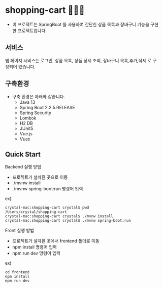 # shopping-cart 🛒🛒🛒
- 이 프로젝트는 SpringBoot 를 사용하여 간단한 상품 목록과 장바구니 기능을 구현한 프로젝트입니다.

## 서비스
웹 페이지 서비스는 로그인, 상품 목록, 상품 상세 조회, 장바구니 목록,추가,삭제 로 구성되어 있습니다.

## 구축환경
- 구축 환경은 아래와 같습니다.
    - Java 13
    - Spring Boot 2.2.5.RELEASE
    - Spring Security
    - Lombok
    - H2 DB
    - JUnit5
    - Vue.js
    - Vuex


## Quick Start
Backend 실행 방법
- 프로젝트가 설치된 곳으로 이동
- ./mvnw install
- ./mvnw spring-boot:run 명령어 입력

ex)
~~~
crystal-mac:shopping-cart crystal$ pwd
/Users/crystal/shopping-cart
crystal-mac:shopping-cart crystal$ ./mvnw install
crystal-mac:shopping-cart crystal$ ./mvnw spring-boot:run
~~~

Front 실행 방법
- 프로젝트가 설치된 곳에서 frontend 폴더로 이동
- npm install 명령어 입력
- npm run dev 명령어 입력

ex)
~~~~
cd frontend
npm install
npm run dev
~~~~

